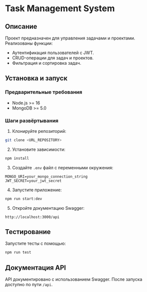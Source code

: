 
# Task Management System

## Описание

Проект предназначен для управления задачами и проектами. Реализованы функции:
- Аутентификация пользователей с JWT.
- CRUD-операции для задач и проектов.
- Фильтрация и сортировка задач.

## Установка и запуск

### Предварительные требования
- Node.js >= 16
- MongoDB >= 5.0

### Шаги развёртывания
1. Клонируйте репозиторий:
```bash
git clone <URL_REPOSITORY>
```

2. Установите зависимости:
```bash
npm install
```

3. Создайте `.env` файл с переменными окружения:
```env
MONGO_URI=your_mongo_connection_string
JWT_SECRET=your_jwt_secret
```

4. Запустите приложение:
```bash
npm run start:dev
```

5. Откройте документацию Swagger:
```
http://localhost:3000/api
```

## Тестирование
Запустите тесты с помощью:
```bash
npm run test
```

## Документация API
API документировано с использованием Swagger. После запуска доступно по пути `/api`.
